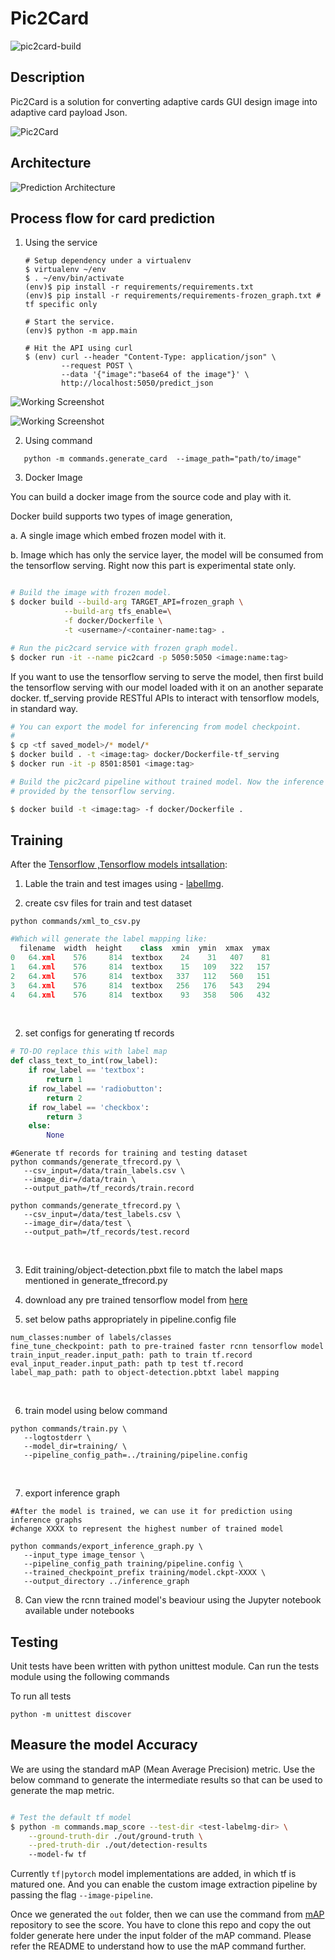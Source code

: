 # Pic2Card
![pic2card-build](https://github.com/Imaginea/pic2card/workflows/pic2card-build/badge.svg?branch=master)
## Description
Pic2Card is a solution for converting adaptive cards GUI design image into adaptive card payload Json.



![Pic2Card](./images/pic2card.png)


## Architecture
![Prediction Architecture](./images/architecture.png)


## Process flow for card prediction
1. Using the service

    ```shell
    # Setup dependency under a virtualenv
    $ virtualenv ~/env
    $ . ~/env/bin/activate
    (env)$ pip install -r requirements/requirements.txt
    (env)$ pip install -r requirements/requirements-frozen_graph.txt # tf specific only

    # Start the service.
    (env)$ python -m app.main

    # Hit the API using curl
    $ (env) curl --header "Content-Type: application/json" \
            --request POST \
            --data '{"image":"base64 of the image"}' \
            http://localhost:5050/predict_json
    ```

![Working Screenshot](./images/working1.jpg)

![Working Screenshot](./images/working2.png)

2. Using command

```
   python -m commands.generate_card  --image_path="path/to/image"
```
3. Docker Image

You can build a docker image from the source code and play with it.

Docker build supports two types of image generation,

a. A single image which embed frozen model with it.

b. Image which has only the service layer, the model will be consumed from the
   tensorflow serving. Right now this part is experimental state only.

```bash

# Build the image with frozen model.
$ docker build --build-arg TARGET_API=frozen_graph \
            --build-arg tfs_enable=\
            -f docker/Dockerfile \
            -t <username>/<container-name:tag> .

# Run the pic2card service with frozen graph model.
$ docker run -it --name pic2card -p 5050:5050 <image:name:tag>

```

If you want to use the tensorflow serving to serve the model, then first build
the tensorflow serving with our model loaded with it on an another separate
docker. tf_serving provide RESTful APIs to interact with tensorflow models, in
standard way.

```bash
# You can export the model for inferencing from model checkpoint.
#
$ cp <tf saved_model>/* model/*
$ docker build . -t <image:tag> docker/Dockerfile-tf_serving
$ docker run -it -p 8501:8501 <image:tag>

# Build the pic2card pipeline without trained model. Now the inference is
# provided by the tensorflow serving.

$ docker build -t <image:tag> -f docker/Dockerfile .
```

## Training
After the [Tensorflow ,Tensorflow models intsallation](https://tensorflow-object-detection-api-tutorial.readthedocs.io/en/latest/install.html):

1. Lable the  train and test images using - [labelImg](https://github.com/tzutalin/labelImg).

1. create csv files for train and test dataset

  ```shell
  python commands/xml_to_csv.py
  ```

  ```python
  #Which will generate the label mapping like:
    filename  width  height    class  xmin  ymin  xmax  ymax
  0   64.xml    576     814  textbox    24    31   407    81
  1   64.xml    576     814  textbox    15   109   322   157
  2   64.xml    576     814  textbox   337   112   560   151
  3   64.xml    576     814  textbox   256   176   543   294
  4   64.xml    576     814  textbox    93   358   506   432
  ```

  ​

2. set configs for generating tf records

  ```python
  # TO-DO replace this with label map
  def class_text_to_int(row_label):
      if row_label == 'textbox':
          return 1
      if row_label == 'radiobutton':
          return 2
      if row_label == 'checkbox':
          return 3
      else:
          None
  ```

  ```shell
  #Generate tf records for training and testing dataset
  python commands/generate_tfrecord.py \
     --csv_input=/data/train_labels.csv \
     --image_dir=/data/train \
     --output_path=/tf_records/train.record

  python commands/generate_tfrecord.py \
     --csv_input=/data/test_labels.csv \
     --image_dir=/data/test \
     --output_path=/tf_records/test.record

  ```

  ​

3. Edit training/object-detection.pbxt file to match the label maps mentioned in generate_tfrecord.py

4. download any pre trained tensorflow model from [here](https://github.com/tensorflow/models/blob/master/research/object_detection/g3doc/detection_model_zoo.md)

5. set below paths appropriately in pipeline.config file

  ```
  num_classes:number of labels/classes
  fine_tune_checkpoint: path to pre-trained faster rcnn tensorflow model
  train_input_reader.input_path: path to train tf.record
  eval_input_reader.input_path: path tp test tf.record
  label_map_path: path to object-detection.pbtxt label mapping
  ```

  ​

6. train model using below command

  ```shell
  python commands/train.py \
     --logtostderr \
     --model_dir=training/ \
     --pipeline_config_path=../training/pipeline.config
  ```

  ​

7. export inference graph

  ```shell
  #After the model is trained, we can use it for prediction using inference graphs
  #change XXXX to represent the highest number of trained model

  python commands/export_inference_graph.py \
     --input_type image_tensor \
     --pipeline_config_path training/pipeline.config \
     --trained_checkpoint_prefix training/model.ckpt-XXXX \
     --output_directory ../inference_graph
  ```

8. Can view the rcnn trained model's beaviour using the Jupyter notebook available under notebooks

## Testing

Unit tests have been written with python unittest module. Can run the tests module
using the following commands

To run all tests

```
python -m unittest discover
```

## Measure the model Accuracy

We are using the standard mAP (Mean Average Precision) metric. Use the below
command to generate the intermediate results so that can be used to generate the
map metric.

```bash

# Test the default tf model
$ python -m commands.map_score --test-dir <test-labelmg-dir> \
    --ground-truth-dir ./out/ground-truth \
    --pred-truth-dir ./out/detection-results
    --model-fw tf

```

Currently `tf|pytorch` model implementations are added, in which tf is matured
one. And you can enable the custom image extraction pipeline by passing the
flag `--image-pipeline`.

Once we generated the `out` folder, then we can use the command from [mAP](https://github.com/Cartucho/mAP.git)
repository to see the score. You have to clone this repo and copy the out
folder generate here under the input folder of the mAP command. Please refer
the README to understand how to use the mAP command further.
